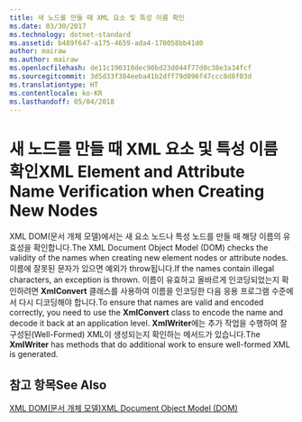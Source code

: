 ```yaml
---
title: 새 노드를 만들 때 XML 요소 및 특성 이름 확인
ms.date: 03/30/2017
ms.technology: dotnet-standard
ms.assetid: b489f647-a175-4659-ada4-170058bb41d0
author: mairaw
ms.author: mairaw
ms.openlocfilehash: de11c190310dec90bd23d044f77d0c38e3a34fcf
ms.sourcegitcommit: 3d5d33f384eeba41b2dff79d096f47ccc8d8f03d
ms.translationtype: HT
ms.contentlocale: ko-KR
ms.lasthandoff: 05/04/2018
---
```

# <a name="xml-element-and-attribute-name-verification-when-creating-new-nodes"></a><span data-ttu-id="0bfe7-102">새 노드를 만들 때 XML 요소 및 특성 이름 확인</span><span class="sxs-lookup"><span data-stu-id="0bfe7-102">XML Element and Attribute Name Verification when Creating New Nodes</span></span>
<span data-ttu-id="0bfe7-103">XML DOM(문서 개체 모델)에서는 새 요소 노드나 특성 노드를 만들 때 해당 이름의 유효성을 확인합니다.</span><span class="sxs-lookup"><span data-stu-id="0bfe7-103">The XML Document Object Model (DOM) checks the validity of the names when creating new element nodes or attribute nodes.</span></span> <span data-ttu-id="0bfe7-104">이름에 잘못된 문자가 있으면 예외가 throw됩니다.</span><span class="sxs-lookup"><span data-stu-id="0bfe7-104">If the names contain illegal characters, an exception is thrown.</span></span> <span data-ttu-id="0bfe7-105">이름이 유효하고 올바르게 인코딩되었는지 확인하려면 **XmlConvert** 클래스를 사용하여 이름을 인코딩한 다음 응용 프로그램 수준에서 다시 디코딩해야 합니다.</span><span class="sxs-lookup"><span data-stu-id="0bfe7-105">To ensure that names are valid and encoded correctly, you need to use the **XmlConvert** class to encode the name and decode it back at an application level.</span></span> <span data-ttu-id="0bfe7-106">**XmlWriter**에는 추가 작업을 수행하여 잘 구성된(Well-Formed) XML이 생성되는지 확인하는 메서드가 있습니다.</span><span class="sxs-lookup"><span data-stu-id="0bfe7-106">The **XmlWriter** has methods that do additional work to ensure well-formed XML is generated.</span></span>  
  
## <a name="see-also"></a><span data-ttu-id="0bfe7-107">참고 항목</span><span class="sxs-lookup"><span data-stu-id="0bfe7-107">See Also</span></span>  
 [<span data-ttu-id="0bfe7-108">XML DOM(문서 개체 모델)</span><span class="sxs-lookup"><span data-stu-id="0bfe7-108">XML Document Object Model (DOM)</span></span>](../../../../docs/standard/data/xml/xml-document-object-model-dom.md)
